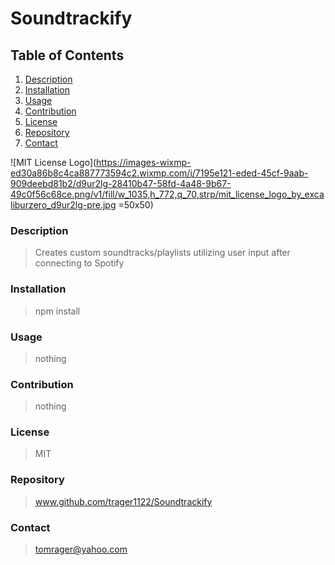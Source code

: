 
  # Soundtrackify  
  ## Table of Contents  
  1. [Description](#desc)  
  2. [Installation](#installation)  
  3. [Usage](#usage)  
  4. [Contribution](#contribution)  
  5. [License](#license)  
  6. [Repository](#repo)  
  7. [Contact](#contact)          
  
  <a name='desc'></a>                                               ![MIT License Logo](https://images-wixmp-ed30a86b8c4ca887773594c2.wixmp.com/i/7195e121-eded-45cf-9aab-909deebd81b2/d9ur2lg-28410b47-58fd-4a48-9b67-49c0f56c68ce.png/v1/fill/w_1035,h_772,q_70,strp/mit_license_logo_by_excaliburzero_d9ur2lg-pre.jpg =50x50)     
  ### Description
  >Creates custom soundtracks/playlists utilizing user input after connecting to Spotify
  
  <a name='installation'></a>
  ### Installation
  >npm install
  
  <a name='usage'></a>
  ### Usage
  >nothing
  
  <a name='contribution'></a>
  ### Contribution
  >nothing
  
  <a name='license'></a>
  ### License
  >MIT
  
  <a name='repo'></a>
  ### Repository
  >www.github.com/trager1122/Soundtrackify
  
  <a name='contact'></a>
  ### Contact
  ><tomrager@yahoo.com>
